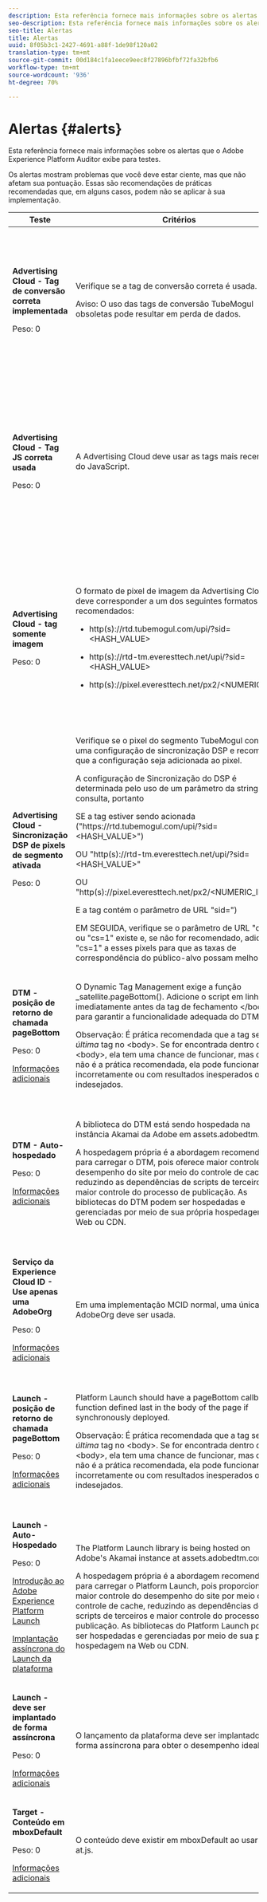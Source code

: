 ```yaml
---
description: Esta referência fornece mais informações sobre os alertas que o Adobe Experience Platform Auditor exibe para testes.
seo-description: Esta referência fornece mais informações sobre os alertas que o Adobe Experience Platform Auditor exibe para testes.
seo-title: Alertas
title: Alertas
uuid: 8f05b3c1-2427-4691-a88f-1de98f120a02
translation-type: tm+mt
source-git-commit: 00d184c1fa1eece9eec8f27896bfbf72fa32bfb6
workflow-type: tm+mt
source-wordcount: '936'
ht-degree: 70%

---
```



# Alertas {#alerts}

Esta referência fornece mais informações sobre os alertas que o Adobe Experience Platform Auditor exibe para testes.

Os alertas mostram problemas que você deve estar ciente, mas que não afetam sua pontuação. Essas são recomendações de práticas recomendadas que, em alguns casos, podem não se aplicar à sua implementação.

<table id="table_031432C9BB804A6F90E7FF572739E169"> 
 <thead> 
  <tr> 
   <th colname="col1" class="entry"> Teste </th> 
   <th colname="col2" class="entry"> Critérios </th> 
   <th colname="col3" class="entry"> Recomendação </th> 
  </tr>
 </thead>
 <tbody> 
  <tr> 
   <td colname="col1"> 
    <!--
      1.0.1 
    --> <p><b>Advertising Cloud - Tag de conversão correta implementada</b> </p> <p>Peso: 0 </p> </td> 
   <td colname="col2"> <p>Verifique se a tag de conversão correta é usada. </p> <p> <p>Aviso:  O uso das tags de conversão TubeMogul obsoletas pode resultar em perda de dados. </p> </p> </td> 
   <td colname="col3"> <p>Atualize seus pixels de conversão para as novas tags de conversão somente de imagem da Advertising Cloud. </p> <p>Isso pode ser feito com mais facilidade com a extensão Advertising Cloud para Adobe Experience Platform Launch. </p> </td> 
  </tr> 
  <tr> 
   <td colname="col1"> 
    <!--
      1.0.1 
    --> <p><b>Advertising Cloud - Tag JS correta usada</b> </p> <p>Peso: 0 </p> </td> 
   <td colname="col2"> <p>A Advertising Cloud deve usar as tags mais recentes do JavaScript. </p> </td> 
   <td colname="col3"> <p>Atualize seu JavaScript da Advertising Cloud para a versão mais recente. Usar as versões obsoletas do JavaScript pode resultar em perda de funcionalidade. </p> <p>Isso pode ser feito com mais facilidade usando a extensão Advertising Cloud para lançamento da plataforma. </p> </td> 
  </tr> 
  <tr> 
   <td colname="col1"> 
    <!--
      1.0.1 
    --> <p><b>Advertising Cloud - tag somente imagem</b> </p> <p>Peso: 0 </p> </td> 
   <td colname="col2"> <p>O formato de pixel de imagem da Advertising Cloud deve corresponder a um dos seguintes formatos recomendados: </p> <p> 
     <ul id="ul_D85BE9C8A8654DE890E1A814E3573D86"> 
      <li id="li_E2AEDD76AC7044E8AD6AE8375858D198"> <p><span class="codeph">http(s)://rtd.tubemogul.com/upi/?sid=&lt;HASH_VALUE&gt;</span> </p> </li> 
      <li id="li_1EEFA03516BF445294B5EC5DED891758"> <p><span class="codeph">http(s)://rtd-tm.everesttech.net/upi/?sid=&lt;HASH_VALUE&gt;</span> </p> </li> 
      <li id="li_F72206B142214217BDD34356D2F3D8AD"> <p><span class="codeph">http(s)://pixel.everesttech.net/px2/&lt;NUMERIC_ID&gt;?</span> </p> </li> 
     </ul> </p> </td> 
   <td colname="col3"> <p>Atualize seus pixels da Advertising Cloud para as novas tags somente de imagem da Advertising Cloud, que garantem que você esteja aproveitando toda a funcionalidade da Advertising Cloud. </p> <p>Isso pode ser feito com mais facilidade com a extensão Advertising Cloud para lançamento da plataforma. </p> </td> 
  </tr> 
  <tr> 
   <td colname="col1"> 
    <!--
      1.0.1 
    --> <p><b>Advertising Cloud - Sincronização DSP de pixels de segmento ativada</b> </p> <p>Peso: 0 </p> </td> 
   <td colname="col2"> <p>Verifique se o pixel do segmento TubeMogul contém uma configuração de sincronização DSP e recomende que a configuração seja adicionada ao pixel. </p> <p>A configuração de Sincronização do DSP é determinada pelo uso de um parâmetro da string de consulta, portanto </p> <p>SE a tag estiver sendo acionada<span class="codeph"> ("https://rtd.tubemogul.com/upi/?sid=&lt;HASH_VALUE&gt;")</span> </p> <p> OU <span class="codeph"> "http(s)://rtd-tm.everesttech.net/upi/?sid=&lt;HASH_VALUE&gt;"</span> </p> <p> OU <span class="codeph"> "http(s)://pixel.everesttech.net/px2/&lt;NUMERIC_ID&gt;?"</span> </p> <p>E a tag contém o parâmetro de URL <span class="codeph"> "sid=")</span> </p> <p>EM SEGUIDA, verifique se o parâmetro de URL <span class="codeph"> "cs=0"</span> ou<span class="codeph"> "cs=1"</span> existe e, se não for recomendado, adicione <span class="codeph"> "cs=1"</span> a esses pixels para que as taxas de correspondência do público-alvo possam melhorar. </p> </td> 
   <td colname="col3"> <p> Adicione o parâmetro de URL <span class="codeph"> "cs=1"</span> aos pixels da Advertising Cloud para que a sincronização DSP possa ocorrer, o que aumenta as taxas de correspondência do público-alvo. </p> <p>Isso pode ser feito com mais facilidade com a extensão Advertising Cloud para lançamento da plataforma. </p> </td> 
  </tr> 
  <tr> 
   <td colname="col1"> 
    <!--
      CAce6db25bc8c443409f0fcc5ac9d622c3 
    --> <p><b>DTM - posição de retorno de chamada pageBottom</b> </p> <p>Peso: 0 </p> <p><a href="https://docs.adobe.com/content/help/pt-BR/dtm/using/client-side/t-add-header-fooder-code.html" format="html" scope="external"> Informações adicionais</a> </p> 
    <!--
      TEa9df69942f404055a64262889c8b21d3 
    --> </td> 
   <td colname="col2"> <p>O Dynamic Tag Management exige a função <span class="codeph"> _satellite.pageBottom()</span>. Adicione o script em linha imediatamente antes da tag de fechamento <span class="codeph"> &lt;/body&gt;</span> para garantir a funcionalidade adequada do DTM. </p> <p> <p>Observação: É prática recomendada que a tag seja a <i>última</i> tag no <span class="codeph"> &lt;body&gt;</span>. Se for encontrada dentro da tag <span class="codeph"> &lt;body&gt;</span>, ela tem uma chance de funcionar, mas como não é a prática recomendada, ela pode funcionar incorretamente ou com resultados inesperados ou indesejados. </p> </p> </td> 
   <td colname="col3"> <p>Adicione o script em linha imediatamente antes da tag de fechamento <span class="codeph"> &lt;/body&gt;</span> para garantir a funcionalidade adequada do DTM. </p> </td> 
  </tr> 
  <tr> 
   <td colname="col1"> 
    <!--
      1.0.1 
    --> <p><b>DTM - Auto-hospedado</b> </p> <p>Peso: 0 </p> <p><a href="https://docs.adobe.com/content/help/pt-BR/dtm/using/client-side/client-side-information.html" format="html" scope="external"> Informações adicionais</a> </p> </td> 
   <td colname="col2"> <p> A biblioteca do DTM está sendo hospedada na instância Akamai da Adobe em <span class="filepath"> assets.adobedtm.com</span>. </p> <p> A hospedagem própria é a abordagem recomendada para carregar o DTM, pois oferece maior controle do desempenho do site por meio do controle de cache, reduzindo as dependências de scripts de terceiros e maior controle do processo de publicação. As bibliotecas do DTM podem ser hospedadas e gerenciadas por meio de sua própria hospedagem na Web ou CDN. </p> </td> 
   <td colname="col3"> <p>Auto-hospedagem é a abordagem recomendada para carregar o DTM em uma página. Embora a hospedagem do DTM por meio do Akamai CDN funcione na maioria dos casos, a hospedagem própria melhora o desempenho da página. </p> </td> 
  </tr> 
  <tr> 
   <td colname="col1"> 
    <!--
      1.0.1 
    --> <p><b> Serviço da Experience Cloud ID - Use apenas uma AdobeOrg</b> </p> <p>Peso: 0 </p> <p><a href="https://docs.adobe.com/content/help/pt-BR/id-service/using/intro/id-request.html" format="html" scope="external"> Informações adicionais</a> </p> </td> 
   <td colname="col2"> <p>Em uma implementação MCID normal, uma única AdobeOrg deve ser usada. </p> </td> 
   <td colname="col3"> <p>Valide se existem várias AdobeOrg IDs para essa implementação. </p> </td> 
  </tr> 
  <tr> 
   <td colname="col1"> 
    <!--
      1.0.5 
    --> <p><b>Launch - posição de retorno de chamada pageBottom</b> </p> <p>Peso: 0 </p> <p><a href="https://docs.adobe.com/content/help/pt-BR/launch/using/intro/get-started/quick-start.html" format="https" scope="external"> Informações adicionais</a> </p> 
    <!--
      TE48c499b022f545c5bccc6f8bde169685 
    --> </td> 
   <td colname="col2"> <p>Platform Launch should have a <span class="codeph"> pageBottom </span>callback function defined last in the body of the page if synchronously deployed. </p> <p> <p>Observação: É prática recomendada que a tag seja a <i>última</i> tag no <span class="codeph"> &lt;body&gt;</span>. Se for encontrada dentro da tag <span class="codeph"> &lt;body&gt;</span>, ela tem uma chance de funcionar, mas como não é a prática recomendada, ela pode funcionar incorretamente ou com resultados inesperados ou indesejados. </p> </p> </td> 
   <td colname="col3"> <p>Platform Launch requires the <span class="codeph"> _satellite.pageBottom()</span> function for synchronous deployments. Add the inline script immediately prior to the closing <span class="codeph"> &lt;/body&gt;</span> tag to ensure proper Platform Launch functionality. </p> </td> 
  </tr> 
  <tr> 
   <td colname="col1"> 
    <!--
      1.0.1 
    --> <p><b>Launch - Auto-Hospedado</b> </p> <p>Peso: 0 </p> <p><a href="https://docs.adobe.com/content/help/pt-BR/launch/using/intro/get-started/quick-start.html" format="https" scope="external"> Introdução ao Adobe Experience Platform Launch</a> </p> <p><a href="https://docs.adobe.com/content/help/pt-BR/launch/using/reference/client-side-info/asynchronous-deployment.html" format="https" scope="external"> Implantação assíncrona do Launch da plataforma</a> </p> </td> 
   <td colname="col2"> <p>The Platform Launch library is being hosted on Adobe's Akamai instance at <span class="filepath"> assets.adobedtm.com</span>. </p> <p>A hospedagem própria é a abordagem recomendada para carregar o Platform Launch, pois proporciona maior controle do desempenho do site por meio do controle de cache, reduzindo as dependências de scripts de terceiros e maior controle do processo de publicação. As bibliotecas do Platform Launch podem ser hospedadas e gerenciadas por meio de sua própria hospedagem na Web ou CDN. </p> </td> 
   <td colname="col3"> <p>Embora a hospedagem de lançamento de plataforma por meio do Akamai CDN funcione na maioria dos casos, recomenda-se que a hospedagem automática seja implementada como a primeira etapa para melhorar o desempenho da página. </p> </td> 
  </tr> 
  <tr> 
   <td colname="col1"> 
    <!--
      1.0.1 
    --> <p><b>Launch - deve ser implantado de forma assíncrona</b> </p> <p>Peso: 0 </p> <p><a href="https://docs.adobe.com/content/help/pt-BR/launch/using/intro/get-started/quick-start.html" format="https" scope="external"> Informações adicionais</a> </p> </td> 
   <td colname="col2"> <p>O lançamento da plataforma deve ser implantado de forma assíncrona para obter o desempenho ideal. </p> </td> 
   <td colname="col3"> <p>Inclua o parâmetro async no script em linha para garantir a funcionalidade assíncrona adequada do Launch de plataforma </p> </td> 
  </tr> 
  <tr> 
   <td colname="col1"> 
    <!--
      1.0.1 
    --> <p><b> Target - Conteúdo em mboxDefault</b> </p> <p>Peso: 0 </p> <p><a href="https://docs.adobe.com/content/help/pt-BR/target/using/implement-target/implementing-target.html" format="html" scope="external"> Informações adicionais</a> </p> </td> 
   <td colname="col2"> <p> O conteúdo deve existir em mboxDefault ao usar o at.js. </p> </td> 
   <td colname="col3"> <p>Verifique se o conteúdo está disponível. </p> </td> 
  </tr> 
 </tbody> 
</table>

